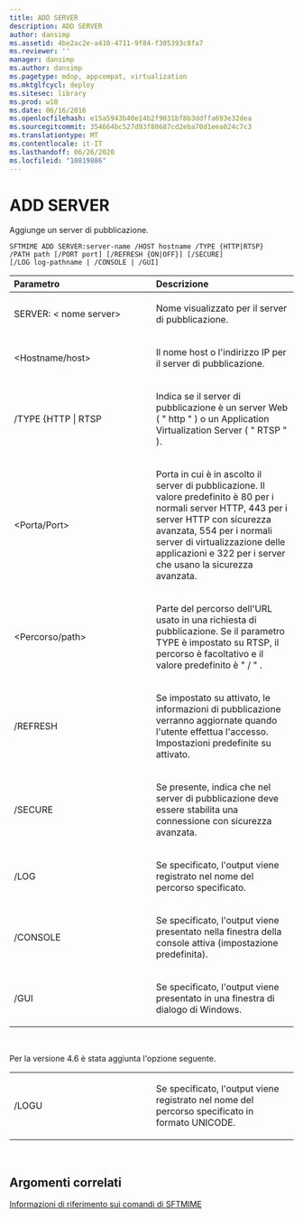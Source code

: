 ```yaml
---
title: ADD SERVER
description: ADD SERVER
author: dansimp
ms.assetid: 4be2ac2e-a410-4711-9f84-f305393c8fa7
ms.reviewer: ''
manager: dansimp
ms.author: dansimp
ms.pagetype: mdop, appcompat, virtualization
ms.mktglfcycl: deploy
ms.sitesec: library
ms.prod: w10
ms.date: 06/16/2016
ms.openlocfilehash: e15a5943b40e14b2f9031bf8b3ddffa693e32dea
ms.sourcegitcommit: 354664bc527d93f80687cd2eba70d1eea024c7c3
ms.translationtype: MT
ms.contentlocale: it-IT
ms.lasthandoff: 06/26/2020
ms.locfileid: "10819886"
---
```

# ADD SERVER


Aggiunge un server di pubblicazione.

`SFTMIME ADD SERVER:server-name /HOST hostname /TYPE {HTTP|RTSP}                 /PATH path [/PORT port] [/REFRESH {ON|OFF}] [/SECURE]                 [/LOG log-pathname | /CONSOLE | /GUI]`

<table>
<colgroup>
<col width="50%" />
<col width="50%" />
</colgroup>
<thead>
<tr class="header">
<th align="left">Parametro</th>
<th align="left">Descrizione</th>
</tr>
</thead>
<tbody>
<tr class="odd">
<td align="left"><p>SERVER: &lt; nome server&gt;</p></td>
<td align="left"><p>Nome visualizzato per il server di pubblicazione.</p></td>
</tr>
<tr class="even">
<td align="left"><p>&lt;Hostname/host&gt;</p></td>
<td align="left"><p>Il nome host o l'indirizzo IP per il server di pubblicazione.</p></td>
</tr>
<tr class="odd">
<td align="left"><p>/TYPE {HTTP | RTSP</p></td>
<td align="left"><p>Indica se il server di pubblicazione è un server Web ( &quot; http &quot; ) o un Application Virtualization Server ( &quot; RTSP &quot; ).</p></td>
</tr>
<tr class="even">
<td align="left"><p>&lt;Porta/Port&gt;</p></td>
<td align="left"><p>Porta in cui è in ascolto il server di pubblicazione. Il valore predefinito è 80 per i normali server HTTP, 443 per i server HTTP con sicurezza avanzata, 554 per i normali server di virtualizzazione delle applicazioni e 322 per i server che usano la sicurezza avanzata.</p></td>
</tr>
<tr class="odd">
<td align="left"><p>&lt;Percorso/path&gt;</p></td>
<td align="left"><p>Parte del percorso dell'URL usato in una richiesta di pubblicazione. Se il parametro TYPE è impostato su RTSP, il percorso è facoltativo e il valore predefinito è &quot; / &quot; .</p></td>
</tr>
<tr class="even">
<td align="left"><p>/REFRESH</p></td>
<td align="left"><p>Se impostato su attivato, le informazioni di pubblicazione verranno aggiornate quando l'utente effettua l'accesso. Impostazioni predefinite su attivato.</p></td>
</tr>
<tr class="odd">
<td align="left"><p>/SECURE</p></td>
<td align="left"><p>Se presente, indica che nel server di pubblicazione deve essere stabilita una connessione con sicurezza avanzata.</p></td>
</tr>
<tr class="even">
<td align="left"><p>/LOG</p></td>
<td align="left"><p>Se specificato, l'output viene registrato nel nome del percorso specificato.</p></td>
</tr>
<tr class="odd">
<td align="left"><p>/CONSOLE</p></td>
<td align="left"><p>Se specificato, l'output viene presentato nella finestra della console attiva (impostazione predefinita).</p></td>
</tr>
<tr class="even">
<td align="left"><p>/GUI</p></td>
<td align="left"><p>Se specificato, l'output viene presentato in una finestra di dialogo di Windows.</p></td>
</tr>
</tbody>
</table>

 

Per la versione 4.6 è stata aggiunta l'opzione seguente.

<table>
<colgroup>
<col width="50%" />
<col width="50%" />
</colgroup>
<tbody>
<tr class="odd">
<td align="left"><p>/LOGU</p></td>
<td align="left"><p>Se specificato, l'output viene registrato nel nome del percorso specificato in formato UNICODE.</p></td>
</tr>
</tbody>
</table>

 

## Argomenti correlati


[Informazioni di riferimento sui comandi di SFTMIME](sftmime--command-reference.md)

 

 





